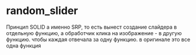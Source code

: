 # random_slider


Принцип SOLID а именно SRP, то есть вынест создание слайдера в отдельную функцию, а обработчик клика на изображение - в другую функцию. чтобы каждая отвечала за одну функцию. в оригинале это все одна функция
